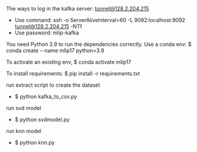 The ways to log in the kafka server: tunnel@128.2.204.215
- Use command: ssh -o ServerAliveInterval=60 -L 9092:localhost:9092 tunnel@128.2.204.215 -NTf
- Use password: mlip-kafka

You need Python 3.9 to run the dependencies correctly. Use a conda env:
$ conda create --name mlip17 python=3.9

To activate an existing env,
$ conda activate mlip17

To install requirements:
$ pip install -r requirements.txt

run extract script to create the dataset
- $ python kafka_to_csv.py

run svd model
- $ python svdmodel.py

run knn model
- $ python knn.py
